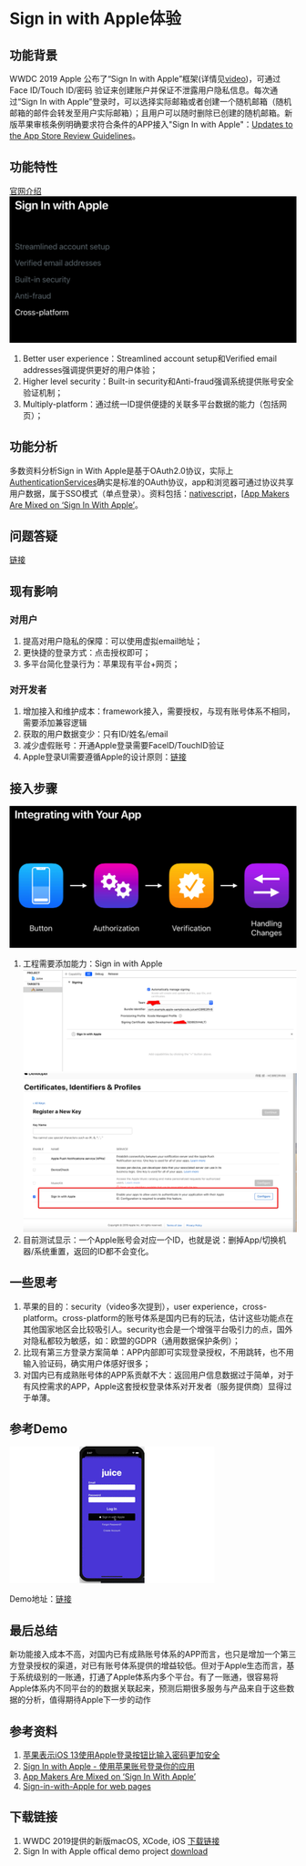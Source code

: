 # Sign in with Apple体验

## 功能背景
WWDC 2019 Apple 公布了“Sign In with Apple”框架(详情见[video](https://developer.apple.com/videos/play/wwdc2019/706/))，可通过 Face ID/Touch ID/密码 验证来创建账户并保证不泄露用户隐私信息。每次通过“Sign In with Apple”登录时，可以选择实际邮箱或者创建一个随机邮箱（随机邮箱的邮件会转发至用户实际邮箱）；且用户可以随时删除已创建的随机邮箱。新版苹果审核条例明确要求符合条件的APP接入"Sign In with Apple"：[Updates to the App Store Review Guidelines](https://developer.apple.com/news/?id=06032019j)。
## 功能特性
[官网介绍](https://developer.apple.com/sign-in-with-apple/)
![](./ppt_signin_content.png)

1. Better user experience：Streamlined account setup和Verified email addresses强调提供更好的用户体验；
2. Higher level security：Built-in security和Anti-fraud强调系统提供账号安全验证机制；
3. Multiply-platform：通过统一ID提供便捷的关联多平台数据的能力（包括网页）；

## 功能分析
多数资料分析Sign in With Apple是基于OAuth2.0协议，实际上[AuthenticationServices](https://developer.apple.com/documentation/authenticationservices?language=objc)确实是标准的OAuth协议，app和浏览器可通过协议共享用户数据，属于SSO模式（单点登录）。资料包括：[nativescript](https://www.nativescript.org/blog/ios-13-sign-in-with-apple-ipados-and-arkit-3-all-on-nativescript)，[[App Makers Are Mixed on ‘Sign In With Apple’](https://www.wired.com/story/sign-in-with-apple-mixed-reactions/)。

## 问题答疑
[链接](https://techcrunch.com/2019/06/07/answers-to-your-burning-questions-about-how-sign-in-with-apple-works/)

## 现有影响
### 对用户

1. 提高对用户隐私的保障：可以使用虚拟email地址；
2. 更快捷的登录方式：点击授权即可；
3. 多平台简化登录行为：苹果现有平台+网页；

### 对开发者

1. 增加接入和维护成本：framework接入，需要授权，与现有账号体系不相同，需要添加兼容逻辑
2. 获取的用户数据变少：只有ID/姓名/email
3. 减少虚假账号：开通Apple登录需要FaceID/TouchID验证
4. Apple登录UI需要遵循Apple的设计原则：[链接](https://developer.apple.com/design/human-interface-guidelines/sign-in-with-apple/overview/)

## 接入步骤
![](integration.png)
1. 工程需要添加能力：Sign in with Apple
![key](./signInAppleProj.png)
![key](./signInAppleKey.png)
2. 目前测试显示：一个Apple账号会对应一个ID，也就是说：删掉App/切换机器/系统重置，返回的ID都不会变化。


## 一些思考
1. 苹果的目的：security（video多次提到），user experience，cross-platform。cross-platform的账号体系是国内已有的玩法，估计这些功能点在其他国家地区会比较吸引人。security也会是一个增强平台吸引力的点，国外对隐私都较为敏感，如：欧盟的GDPR（通用数据保护条例）；
2. 比现有第三方登录方案简单：APP内部即可实现登录授权，不用跳转，也不用输入验证码，确实用户体感好很多；
3. 对国内已有成熟账号体的APP系贡献不大：返回用户信息数据过于简单，对于有风控需求的APP，Apple这套授权登录体系对开发者（服务提供商）显得过于单薄。

## 参考Demo
![](./demo_gif.gif)

Demo地址：[链接](https://github.com/huweitao/AppleSampleJuice)


## 最后总结
新功能接入成本不高，对国内已有成熟账号体系的APP而言，也只是增加一个第三方登录授权的渠道，对已有账号体系提供的增益较低。但对于Apple生态而言，基于系统级别的一账通，打通了Apple体系内多个平台。有了一账通，很容易将Apple体系内不同平台的的数据关联起来，预测后期很多服务与产品来自于这些数据的分析，值得期待Apple下一步的动作

## 参考资料
1. [苹果表示iOS 13使用Apple登录按钮比输入密码更加安全](http://www.sohu.com/a/320191816_586435?scm=1002.0.0.0-0)
2. [Sign In with Apple - 使用苹果账号登录你的应用](https://xiaozhuanlan.com/topic/8675913204)
3. [App Makers Are Mixed on ‘Sign In With Apple’](https://www.wired.com/story/sign-in-with-apple-mixed-reactions/)
4. [Sign-in-with-Apple for web pages](https://developer.okta.com/blog/2019/06/04/what-the-heck-is-sign-in-with-apple)

## 下载链接
1. WWDC 2019提供的新版macOS, XCode, iOS [下载链接](https://developer.apple.com/download/#ios-restore-images-iphone-new)
2. Sign In with Apple offical demo project [download](https://developer.apple.com/documentation/authenticationservices/adding_the_sign_in_with_apple_flow_to_your_app)
